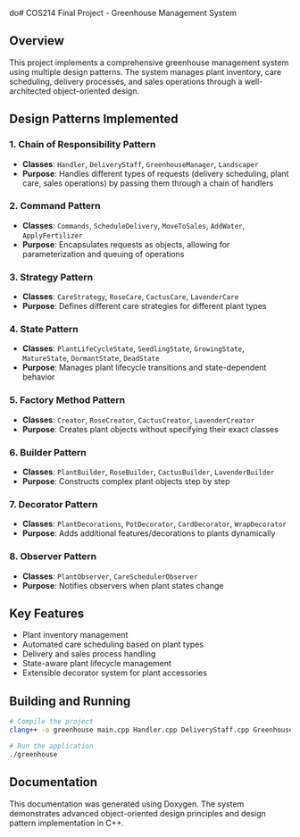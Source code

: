 do# COS214 Final Project - Greenhouse Management System

## Overview
This project implements a comprehensive greenhouse management system using multiple design patterns. The system manages plant inventory, care scheduling, delivery processes, and sales operations through a well-architected object-oriented design.

## Design Patterns Implemented

### 1. Chain of Responsibility Pattern
- **Classes**: `Handler`, `DeliveryStaff`, `GreenhouseManager`, `Landscaper`
- **Purpose**: Handles different types of requests (delivery scheduling, plant care, sales operations) by passing them through a chain of handlers

### 2. Command Pattern
- **Classes**: `Commands`, `ScheduleDelivery`, `MoveToSales`, `AddWater`, `ApplyFertilizer`
- **Purpose**: Encapsulates requests as objects, allowing for parameterization and queuing of operations

### 3. Strategy Pattern
- **Classes**: `CareStrategy`, `RoseCare`, `CactusCare`, `LavenderCare`
- **Purpose**: Defines different care strategies for different plant types

### 4. State Pattern
- **Classes**: `PlantLifeCycleState`, `SeedlingState`, `GrowingState`, `MatureState`, `DormantState`, `DeadState`
- **Purpose**: Manages plant lifecycle transitions and state-dependent behavior

### 5. Factory Method Pattern
- **Classes**: `Creator`, `RoseCreator`, `CactusCreator`, `LavenderCreator`
- **Purpose**: Creates plant objects without specifying their exact classes

### 6. Builder Pattern
- **Classes**: `PlantBuilder`, `RoseBuilder`, `CactusBuilder`, `LavenderBuilder`
- **Purpose**: Constructs complex plant objects step by step

### 7. Decorator Pattern
- **Classes**: `PlantDecorations`, `PotDecorator`, `CardDecorator`, `WrapDecorator`
- **Purpose**: Adds additional features/decorations to plants dynamically

### 8. Observer Pattern
- **Classes**: `PlantObserver`, `CareSchedulerObserver`
- **Purpose**: Notifies observers when plant states change

## Key Features
- Plant inventory management
- Automated care scheduling based on plant types
- Delivery and sales process handling
- State-aware plant lifecycle management
- Extensible decorator system for plant accessories

## Building and Running
```bash
# Compile the project
clang++ -o greenhouse main.cpp Handler.cpp DeliveryStaff.cpp GreenhouseManager.cpp Landscaper.cpp ScheduleDelivery.cpp MoveToSales.cpp AddWater.cpp ApplyFertilizer.cpp Commands.cpp

# Run the application
./greenhouse
```

## Documentation
This documentation was generated using Doxygen. The system demonstrates advanced object-oriented design principles and design pattern implementation in C++.